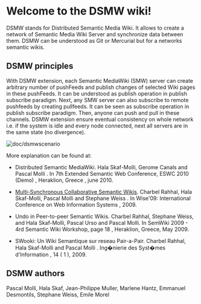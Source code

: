 # Welcome to the DSMW wiki!

DSMW stands for Distributed Semantic Media Wiki. It allows to create a network of Semantic Media Wiki Server and synchronize data between them. DSMW can be understood as Git or Mercurial but for a networks semantic wikis.

## DSMW principles

With DSMW extension, each Semantic MediaWiki (SMW) server can create arbitrary number of pushFeeds and publish changes of selected Wiki pages in these pushFeeds. It can be understood as publish operation in publish subscribe paradigm. Next, any SMW server can also subscribe to remote pushfeeds by creating pullfeeds. It can be seen as subscribe operation in publish subscribe paradigm. Then, anyone can push and pull in these channels. DSMW extension ensure eventual consistency on whole network i.e. if the system is idle and every node connected, next all servers are in the same state (no divergence).

![doc/dsmwscenario](https://github.com/momo54/DSMW/doc/dsmwscenario.png)

More explanation can be found at:
* Distributed Semantic MediaWiki. Hala Skaf-Molli, Gerome Canals and Pascal Molli . In 7th Extended Semantic Web Conference, ESWC 2010 (Demo) , Heraklion, Greece , june 2010.

* [Multi-Synchronous Collaborative Semantic Wikis](http://pagesperso.lina.univ-nantes.fr/~molli-p/pmwiki/uploads/Main/Skaf09wise.pdf). Charbel Rahhal, Hala Skaf-Molli, Pascal Molli and Stephane Weiss . In Wise'09: International Conference on Web Information Systems , 2009.  

* Undo in Peer-to-peer Semantic Wikis. Charbel Rahhal, Stephane Weiss, and Hala Skaf-Molli, Pascal Urso and Pascal Molli. In SemWiki 2009 - 4rd Semantic Wiki Workshop, page 18 , Heraklion, Greece, May 2009.  

* SWooki: Un Wiki Semantique sur reseau Pair-a-Pair. Charbel Rahhal, Hala Skaf-Molli and Pascal Molli . Ing�nierie des Syst�mes d'Information , 14 ( 1 ), 2009.    


## DSMW authors
Pascal Molli, Hala Skaf, Jean-Philippe Muller, Marlene Hantz, Emmanuel Desmontils, Stephane Weiss, Emile Morel


